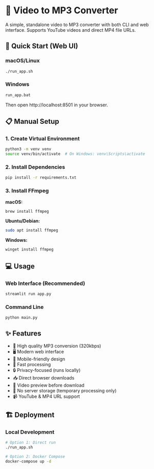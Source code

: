 # 🎵 Video to MP3 Converter

A simple, standalone video to MP3 converter with both CLI and web interface. Supports YouTube videos and direct MP4 file URLs.

## 🚀 Quick Start (Web UI)

### macOS/Linux
```bash
./run_app.sh
```

### Windows
```cmd
run_app.bat
```

Then open http://localhost:8501 in your browser.

## 📋 Manual Setup

### 1. Create Virtual Environment
```bash
python3 -m venv venv
source venv/bin/activate  # On Windows: venv\Scripts\activate
```

### 2. Install Dependencies
```bash
pip install -r requirements.txt
```

### 3. Install FFmpeg
**macOS:**
```bash
brew install ffmpeg
```

**Ubuntu/Debian:**
```bash
sudo apt install ffmpeg
```

**Windows:**
```cmd
winget install ffmpeg
```

## 💻 Usage

### Web Interface (Recommended)
```bash
streamlit run app.py
```

### Command Line
```bash
python main.py
```

## ✨ Features

- 🎵 High quality MP3 conversion (320kbps)
- 🖥️ Modern web interface
- 📱 Mobile-friendly design
- 🚀 Fast processing
- 🔒 Privacy-focused (runs locally)
- 📥 Direct browser downloads
- 👀 Video preview before download
- 🧹 No server storage (temporary processing only)
- 📹 YouTube & MP4 URL support

## 🏗️ Deployment

### Local Development
```bash
# Option 1: Direct run
./run_app.sh

# Option 2: Docker Compose
docker-compose up -d
```

